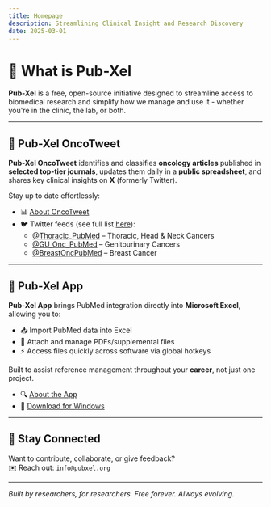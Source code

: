 ```yaml
---
title: Homepage
description: Streamlining Clinical Insight and Research Discovery
date: 2025-03-01
---
```


# 🚀 What is Pub-Xel

**Pub-Xel** is a free, open-source initiative designed to streamline access to biomedical research and simplify how we manage and use it - whether you're in the clinic, the lab, or both.

<hr />

## 🧠 Pub-Xel OncoTweet

**Pub-Xel OncoTweet** identifies and classifies **oncology articles** published in **selected top-tier journals**, updates them daily in a **public spreadsheet**, and shares key clinical insights on **X** (formerly Twitter).

Stay up to date effortlessly:
- 📊 [About OncoTweet](https://pubxel.org/about/)
- 🐦 Twitter feeds (see full list [here](https://www.pubxel.org/about#twitter-summaries)):
  - [@Thoracic_PubMed](https://x.com/Thoracic_PubMed) – Thoracic, Head & Neck Cancers
  - [@GU_Onc_PubMed](https://x.com/GU_Onc_PubMed) – Genitourinary Cancers
  - [@BreastOncPubMed](https://x.com/BreastOncPubMed) – Breast Cancer

<hr />

## 📂 Pub-Xel App

**Pub-Xel App** brings PubMed integration directly into **Microsoft Excel**, allowing you to:
- 📥 Import PubMed data into Excel  
- 📁 Attach and manage PDFs/supplemental files  
- ⚡ Access files quickly across software via global hotkeys  

Built to assist reference management throughout your **career**, not just one project.

- 🔍 [About the App](https://pubxel.org/about2/)
- 💾 [Download for Windows](https://pubxel.org/download/)

<hr />

## 🌱 Stay Connected

Want to contribute, collaborate, or give feedback?  
✉️ Reach out: `info@pubxel.org`

<hr />

*Built by researchers, for researchers. Free forever. Always evolving.*